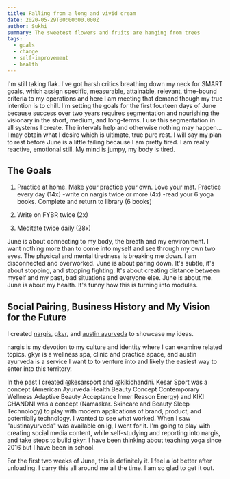 ```yaml
---
title: Falling from a long and vivid dream
date: 2020-05-29T00:00:00.000Z
author: Sukhi
summary: The sweetest flowers and fruits are hanging from trees
tags:
  - goals 
  - change
  - self-improvement
  - health
---
```

I'm still taking flak. I've got harsh critics breathing down my neck for SMART goals, which assign specific, measurable, attainable, relevant, time-bound criteria to my operations and here I am meeting that demand though my true intention is to chill. I'm setting the goals for the first fourteen days of June because success over two years requires segmentation and nourishing the visionary in the short, medium, and long-terms. I use this segmentation in all systems I create. The intervals help and otherwise nothing may happen... I may obtain what I desire which is ultimate, true pure rest. I will say my plan to rest before June is a little failing because I am pretty tired. I am really reactive, emotional still. My mind is jumpy, my body is tired.

## The Goals

1. Practice at home. Make your practice your own. Love your mat. Practice every day (14x)
  -write on nargis twice or more (4x)
  -read your 6 yoga books. Complete and return to library (6 books)

2. Write on FYBR twice (2x)

3. Meditate twice daily (28x)

June is about connecting to my body, the breath and my environment. I want nothing more than to come into myself and see through my own two eyes. The physical and mental tiredness is breaking me down. I am disconnected and overworked. June is about paring down. It's subtle, it's about stopping, and stopping fighting. It's about creating distance between myself and my past, bad situations and everyone else. June is about me. June is about my health. It's funny how this is turning into modules.

## Social Pairing, Business History and My Vision for the Future

I created <a href="https://nargis.netlify.app/">nargis</a>, <a href="https://sukhigwal.wixsite.com/gkyr">gkyr,</a> and <a href="https://www.instagram.com/austinayurveda/">austin ayurveda</a> to showcase my ideas. 

nargis is my devotion to my culture and identity where I can examine related topics. gkyr is a wellness spa, clinic and practice space, and austin ayurveda is a service I want to to venture into and likely the easiest way to enter into this territory. 

In the past I created @kesarsport and @kikichandni. Kesar Sport was a concept (American Ayurveda Health Beauty Concept Contemporary Wellness Adaptive Beauty Acceptance Inner Reason Energy) and KIKI CHANDNI was a concept (Namaskar. Skincare and Beauty Sleep Technology) to play with modern applications of brand, product, and potentially technology. I wanted to see what worked. When I saw "austinayurveda" was available on ig, I went for it. I'm going to play with creating social media content, while self-studying and reporting into nargis, and take steps to build gkyr. I have been thinking about teaching yoga since 2016 but I have been in school.

For the first two weeks of June, this is definitely it. I feel a lot better after unloading. I carry this all around me all the time. I am so glad to get it out.
